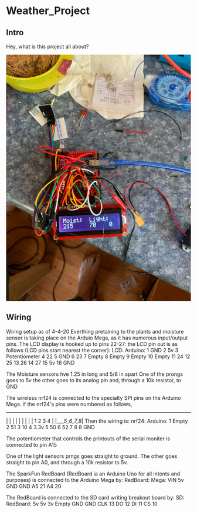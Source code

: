 # Weather_Project

## Intro

Hey, what is this project all about?

![alt text](setup_early_days.jpg)

## Wiring

Wiring setup as of 4-4-20
Everthing pretaining to the plants and moisture sensor is taking place on the Arduio Mega, as it has numerous input/output pins.
The LCD display is hooked up to pins 22-27:
the LCD pin out is as follows (LCD pins start nearest the corner):
LCD:  Arduino:
1     GND
2     5v
3     Potentiometer
4     22
5     GND
6     23
7     Empty
8     Empty
9     Empty
10    Empty
11    24
12    25
13    26
14    27
15    5v
16    GND

The Moisture sensors hve 1.25 in long and 5/8 in apart
One of the prongs goes to 5v the other goes to its analog pin and, through a 10k resistor, to GND

The wireless nrf24 is connected to the specialty SPI pins on the Arduino Mega. 
if the nrf24's pins were numbered as follows,
 ____________
|            |
|            |
|            |
|            |
|    1 2 3 4 |
|____5_6_7_8_|
Then the wiring is:
nrf24: Arduino:
1      Empty
2      51
3      10
4      3.3v
5      50
6      52
7      8
8      GND

The potentiometer that controls the printouts of the serial moniter is connected to pin A15

One of the light sensors prngs goes straight to ground. The other goes straight to pin A0, and through a 10k resistor to 5v.

The SparkFun RedBoard (RedBoard ia an Arduino Uno for all intents and purposes) is connected to the Arduino Mega by:
RedBoard: Mega:
VIN       5v
GND       GND
A5        21
A4        20

The RedBoard is connected to the SD card writing breakout board by:
SD:  RedBoard:
5v   5v
3v   Empty
GND  GND
CLK 13
DO  12
DI  11
CS  10

